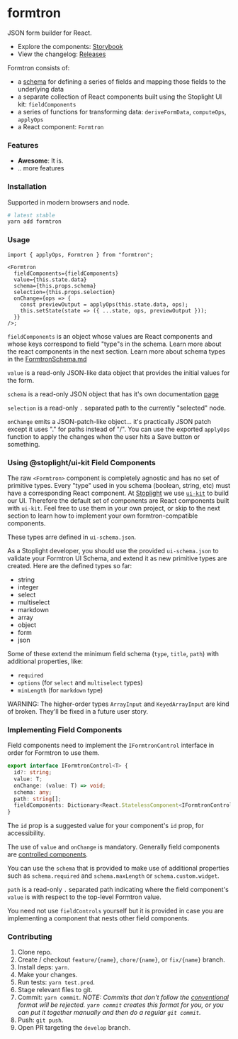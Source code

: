 # formtron

<!-- BADGES -->

JSON form builder for React.

- Explore the components: [Storybook](https://stoplightio.github.io/formtron/)
- View the changelog: [Releases](https://github.com/stoplightio/formtron/releases)

Formtron consists of:

- a [schema](./docs/FormtronSchema.md) for defining a series of fields and mapping those fields to the underlying data
- a separate collection of React components built using the Stoplight UI kit: `fieldComponents`
- a series of functions for transforming data: `deriveFormData`, `computeOps`, `applyOps`
- a React component: `Formtron`

### Features

- **Awesome**: It is.
- .. more features

### Installation

Supported in modern browsers and node.

```bash
# latest stable
yarn add formtron
```

### Usage

```tsx
import { applyOps, Formtron } from "formtron";

<Formtron
  fieldComponents={fieldComponents}
  value={this.state.data}
  schema={this.props.schema}
  selection={this.props.selection}
  onChange={ops => {
    const previewOutput = applyOps(this.state.data, ops);
    this.setState(state => ({ ...state, ops, previewOutput }));
  }}
/>;
```

`fieldComponents` is an object whose values are React components and whose keys correspond to field "type"s in the schema.
Learn more about the react components in the next section. Learn more about schema types in the [FormtronSchema.md](./docs/FormtronSchema.md)

`value` is a read-only JSON-like data object that provides the initial values for the form.

`schema` is a read-only JSON object that has it's own documentation [page](./docs/FormtronSchema.md)

`selection` is a read-only `.` separated path to the currently "selected" node.

`onChange` emits a JSON-patch-like object... it's practically JSON patch except it uses "." for paths instead of "/".
You can use the exported `applyOps` function to apply the changes when the user hits a Save button or something.

### Using @stoplight/ui-kit Field Components

The raw `<Formtron>` component is completely agnostic and has no set of primitive types.
Every "type" used in you schema (boolean, string, etc) must have a corresponding React component.
At [Stoplight](https://stoplight.io) we use [`ui-kit`](https://github.com/stoplightio/ui-kit) to build our UI.
Therefore the default set of components are React components built with `ui-kit`.
Feel free to use them in your own project, or skip to the next section to learn how to implement your own formtron-compatible components.

These types arre defined in `ui-schema.json`.

As a Stoplight developer, you should use the provided `ui-schema.json` to validate your Formtron UI Schema,
and extend it as new primitive types are created. Here are the defined types so far:

- string
- integer
- select
- multiselect
- markdown
- array
- object
- form
- json

Some of these extend the minimum field schema (`type`, `title`, `path`) with additional properties, like:

- `required`
- `options` (for `select` and `multiselect` types)
- `minLength` (for `markdown` type)

WARNING: The higher-order types `ArrayInput` and `KeyedArrayInput` are kind of broken.
They'll be fixed in a future user story.

### Implementing Field Components

Field components need to implement the `IFormtronControl` interface in order for Formtron to use them.

```ts
export interface IFormtronControl<T> {
  id?: string;
  value: T;
  onChange: (value: T) => void;
  schema: any;
  path: string[];
  fieldComponents: Dictionary<React.StatelessComponent<IFormtronControl>>;
}
```

The `id` prop is a suggested value for your component's `id` prop, for accessibility.

The use of `value` and `onChange` is mandatory. Generally field components are [controlled components](https://reactjs.org/docs/forms.html#controlled-components).

You can use the `schema` that is provided to make use of additional properties such as `schema.required` and `schema.maxLength` or `schema.custom.widget`.

`path` is a read-only `.` separated path indicating where the field component's `value` is with respect to the top-level Formtron value.

You need not use `fieldControls` yourself but it is provided in case you are implementing a component that nests other field components.

### Contributing

1. Clone repo.
2. Create / checkout `feature/{name}`, `chore/{name}`, or `fix/{name}` branch.
3. Install deps: `yarn`.
4. Make your changes.
5. Run tests: `yarn test.prod`.
6. Stage relevant files to git.
7. Commit: `yarn commit`. _NOTE: Commits that don't follow the [conventional](https://github.com/marionebl/commitlint/tree/master/%40commitlint/config-conventional) format will be rejected. `yarn commit` creates this format for you, or you can put it together manually and then do a regular `git commit`._
8. Push: `git push`.
9. Open PR targeting the `develop` branch.
